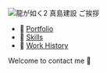 ![龍が如く2 真島建設 ご挨拶](https://github.com/shuta13/shuta13/blob/media/public/D_rFr1fVUAEMB6i.jpg)

- :art: [Portfolio](https://did0es.me)
- :wrench: [Skills](https://scrapbox.io/did0es/出来る・出来ない)
- :luggage: [Work History](https://www.wantedly.com/id/did0es)

Welcome to contact me :wave:
